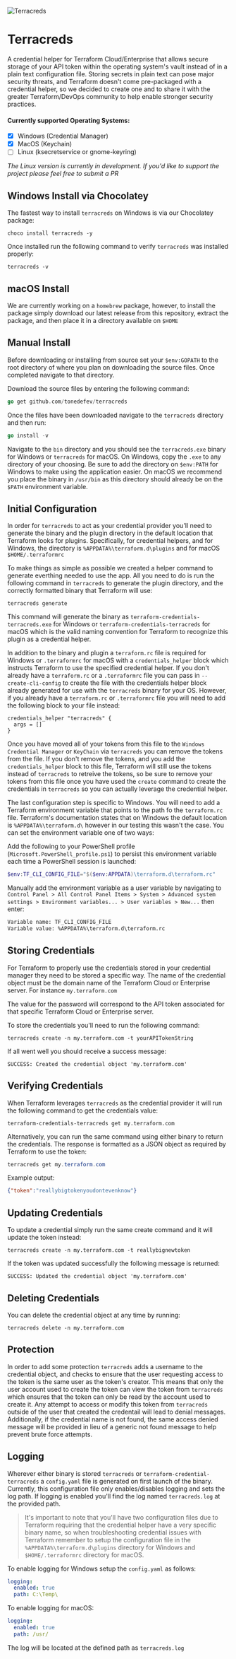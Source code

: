 ![Terracreds](https://github.com/tonedefdev/terracreds/workflows/Terracreds/badge.svg?branch=v1.0.2)

# Terracreds
A credential helper for Terraform Cloud/Enterprise that allows secure storage of your API token within the operating system's vault instead of in a plain text configuration file. Storing secrets in plain text can pose major security threats, and Terraform doesn't come pre-packaged with a credential helper, so we decided to create one and to share it with the greater Terraform/DevOps community to help enable stronger security practices.

#### Currently supported Operating Systems:
- [x] Windows (Credential Manager)
- [x] MacOS (Keychain)
- [ ] Linux (ksecretservice or gnome-keyring)

*The Linux version is currently in development. If you'd like to support the project please feel free to submit a PR*

## Windows Install via Chocolatey
The fastest way to install `terracreds` on Windows is via our Chocolatey package:
```shell
choco install terracreds -y
```

Once installed run the following command to verify `terracreds` was installed properly:
```shell
terracreds -v
```
## macOS Install
We are currently working on a `homebrew` package, however, to install the package simply download our latest release from this repository, extract the package, and then place it in a directory available on `$HOME`

## Manual Install
Before downloading or installing from source set your `$env:GOPATH` to the root directory of where you plan on downloading the source files. Once completed navigate to that directory.

Download the source files by entering the following command:
```go
go get github.com/tonedefev/terracreds 
```

Once the files have been downloaded navigate to the `terracreds` directory and then run:
```go
go install -v
```

Navigate to the `bin` directory and you should see the `terracreds.exe` binary for Windows or `terracreds` for macOS. On Windows, copy the `.exe` to any directory of your choosing. Be sure to add the directory on `$env:PATH` for Windows to make using the application easier. On macOS we recommend you place the binary in `/usr/bin` as this directory should already be on the `$PATH` environment variable.

## Initial Configuration
In order for `terracreds` to act as your credential provider you'll need to generate the binary and the plugin directory in the default location that Terraform looks for plugins. Specifically, for credential helpers, and for Windows, the directory is `%APPDATA%\terraform.d\plugins` and for macOS `$HOME/.terraformrc`

To make things as simple as possible we created a helper command to generate everthing needed to use the app. All you need to do is run the following command in `terracreds` to generate the plugin directory, and the correctly formatted binary that Terraform will use:
```shell
terracreds generate
```

This command will generate the binary as `terraform-credentials-terracreds.exe` for Windows or `terraform-credentials-terracreds` for macOS which is the valid naming convention for Terraform to recognize this plugin as a credential helper.

In addition to the binary and plugin a `terraform.rc` file is required for Windows or `.terraformrc` for macOS with a `credentials_helper` block which instructs Terraform to use the specified credential helper. If you don't already have a `terraform.rc` or a `.terraformrc` file you can pass in `--create-cli-config` to create the file with the credentials helper block already generated for use with the `terracreds` binary for your OS. However, if you already have a `terraform.rc` or `.terraformrc` file you will need to add the following block to your file instead:

```hcl
credentials_helper "terracreds" {
  args = []
}
```

Once you have moved all of your tokens from this file to the `Windows Credential Manager` or `KeyChain` via `terracreds` you can remove the tokens from the file. If you don't remove the tokens, and you add the `credentials_helper` block to this file, Terraform will still use the tokens instead of `terracreds` to retreive the tokens, so be sure to remove your tokens from this file once you have used the `create` command to create the credentials in `terracreds` so you can actually leverage the credential helper.

The last configuration step is specific to Windows. You will need to add a Terraform environment variable that points to the path fo the `terraform.rc` file. Terraform's documentation states that on Windows the default location is `%APPDATA%\terraform.d\` however in our testing this wasn't the case. You can set the environment variable one of two ways:

Add the following to your PowerShell profile (`Microsoft.PowerShell_profile.ps1`) to persist this environment variable each time a PowerShell session is launched:
```powershell
$env:TF_CLI_CONFIG_FILE="$($env:APPDATA)\terraform.d\terraform.rc"
```

Manually add the environment variable as a user variable by navigating to `Control Panel > All Control Panel Items > System > Advanced system settings > Environment variables... > User variables > New...` then enter:

```txt
Variable name: TF_CLI_CONFIG_FILE
Variable value: %APPDATA%\terraform.d\terraform.rc
```

## Storing Credentials
For Terraform to properly use the credentials stored in your credential manager they need to be stored a specific way. The name of the credential object must be the domain name of the Terraform Cloud or Enterprise server. For instance `my.terraform.com`

The value for the password will correspond to the API token associated for that specific Terraform Cloud or Enterprise server.

To store the credentials you'll need to run the following command:
```shell
terracreds create -n my.terraform.com -t yourAPITokenString
```

If all went well you should receive a success message:
```
SUCCESS: Created the credential object 'my.terraform.com'
```

## Verifying Credentials
When Terraform leverages `terracreds` as the credential provider it will run the following command to get the credentials value:
```shell
terraform-credentials-terracreds get my.terraform.com
```

Alternatively, you can run the same command using either binary to return the credentials. The response is formatted as a JSON object as required by Terraform to use the token:
```powershell
terracreds get my.terraform.com
```

Example output:
```json
{"token":"reallybigtokenyoudontevenknow"}
```

## Updating Credentials
To update a credential simply run the same create command and it will update the token instead:
```shell
terracreds create -n my.terraform.com -t reallybignewtoken
```

If the token was updated successfully the following message is returned:
```
SUCCESS: Updated the credential object 'my.terraform.com'
```

## Deleting Credentials
You can delete the credential object at any time by running:
```shell
terracreds delete -n my.terraform.com
```

## Protection
In order to add some protection `terracreds` adds a username to the credential object, and checks to ensure that the user requesting access to the token is the same user as the token's creator. This means that only the user account used to create the token can view the token from `terracreds` which ensures that the token can only be read by the account used to create it. Any attempt to access or modify this token from `terracreds` outside of the user that created the credentail will lead to denial messages. Additionally, if the credential name is not found, the same access denied message will be provided in lieu of a generic not found message to help prevent brute force attempts.

## Logging
Wherever either binary is stored `terracreds` or `terraform-credential-terracreds` a `config.yaml` file is generated on first launch of the binary. Currently, this configuration file only enables/disables logging and sets the log path. If logging is enabled you'll find the log named `terracreds.log` at the provided path. 
>It's important to note that you'll have two configuration files due to Terraform requiring that the credential helper have a very specific binary name, so when troubleshooting credential issues with Terraform remember to setup the configuration file in the `%APPDATA%\terraform.d\plugins` directory for Windows and `$HOME/.terraformrc` directory for macOS.

To enable logging for Windows setup the `config.yaml` as follows:
```yaml
logging:
  enabled: true
  path: C:\Temp\
```

To enable logging for macOS:
```yaml
logging:
  enabled: true
  path: /usr/
```

The log will be located at the defined path as `terracreds.log` 
